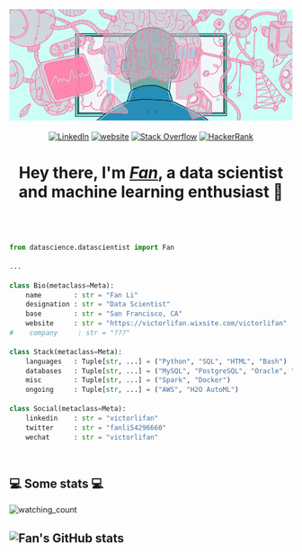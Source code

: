 <img src="https://raw.githubusercontent.com/victorlifan/victorlifan/main/img/1590774165475.gif"/>
</br></br>
<div align=center>
        <a href="https://www.linkedin.com/in/victorlifan"><img src="https://img.shields.io/badge/Linkedin-0077b5?style=flat&logo=linkedin" alt="LinkedIn" /></a>
        <a href="https://victorlifan.wixsite.com/victorlifan"><img src="https://img.shields.io/badge/%20-Fan's--website-red" alt="website" /></a>
        <a href="https://stackoverflow.com/users/12920872/victorlifan"><img src="https://img.shields.io/badge/Stack Overflow-f48024?style=flat&logo=stackoverflow&logoColor=white" alt="Stack Overflow" /></a>
        <a href="https://www.hackerrank.com/victorlifan?hr_r=1"><img src="https://img.shields.io/badge/%20-HackerRank-green" alt="HackerRank" /></a>
    </div>
<header>
<h1>Hey there, I'm <strong><em><a href="https://www.linkedin.com/in/victorlifan">Fan</a></em></strong>, a data scientist and machine learning enthusiast 🕺</h1>
</header>


```python

from datascience.datascientist import Fan

...

class Bio(metaclass=Meta):
    name        : str = "Fan Li"
    designation : str = "Data Scientist"
    base        : str = "San Francisco, CA"
    website     : str = "https://victorlifan.wixsite.com/victorlifan"
#    company     : str = "???"

class Stack(metaclass=Meta):
    languages   : Tuple[str, ...] = ("Python", "SQL", "HTML", "Bash")
    databases   : Tuple[str, ...] = ("MySQL", "PostgreSQL", "Oracle", "MongoDB")
    misc        : Tuple[str, ...] = ("Spark", "Docker")
    ongoing     : Tuple[str, ...] = ("AWS", "H2O AutoML")

class Social(metaclass=Meta):
    linkedin    : str = "victorlifan"
    twitter     : str = "fanli54296660"
    wechat      : str = "victorlifan"
```
</br>
<h2>💻 Some stats 💻</h2>
<img src="https://komarev.com/ghpvc/?username=victorlifan&color=brightgreen" alt="watching_count" />

![Fan's GitHub stats](https://github-readme-stats.vercel.app/api?username=Victorlifan&show_icons=true&theme=cobalt)
---
